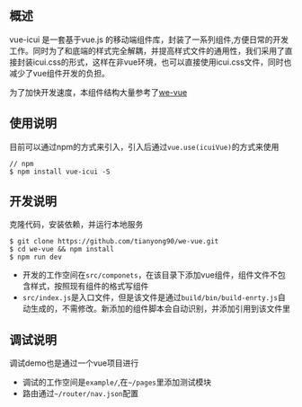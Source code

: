 ## 概述

vue-icui 是一套基于vue.js 的移动端组件库，封装了一系列组件,方便日常的开发工作。同时为了和底端的样式完全解耦，并提高样式文件的通用性，我们采用了直接封装icui.css的形式，这样在非vue环境，也可以直接使用icui.css文件，同时也减少了vue组件开发的负担。

为了加快开发速度，本组件结构大量参考了[we-vue](https://wevue.org)


## 使用说明

目前可以通过npm的方式来引入，引入后通过`vue.use(icuiVue)`的方式来使用

```
// npm
$ npm install vue-icui -S

```


## 开发说明

克隆代码，安装依赖，并运行本地服务

```
$ git clone https://github.com/tianyong90/we-vue.git
$ cd we-vue && npm install
$ npm run dev
```

* 开发的工作空间在`src/componets`，在该目录下添加vue组件，组件文件不包含样式，按照现有组件的格式写组件
* `src/index.js`是入口文件，但是该文件是通过`build/bin/build-enrty.js`自动生成的，不需修改。新添加的组件脚本会自动识别，并添加引用到该文件里

## 调试说明
调试demo也是通过一个vue项目进行
* 调试的工作空间是`example/`,在`~/pages`里添加测试模块
* 路由通过`~/router/nav.json`配置
